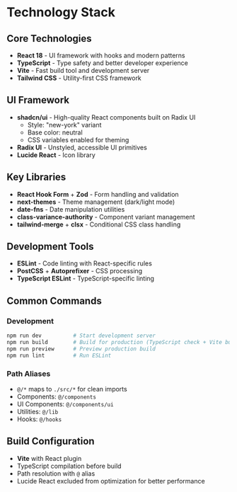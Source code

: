 # Technology Stack

## Core Technologies
- **React 18** - UI framework with hooks and modern patterns
- **TypeScript** - Type safety and better developer experience
- **Vite** - Fast build tool and development server
- **Tailwind CSS** - Utility-first CSS framework

## UI Framework
- **shadcn/ui** - High-quality React components built on Radix UI
  - Style: "new-york" variant
  - Base color: neutral
  - CSS variables enabled for theming
- **Radix UI** - Unstyled, accessible UI primitives
- **Lucide React** - Icon library

## Key Libraries
- **React Hook Form** + **Zod** - Form handling and validation
- **next-themes** - Theme management (dark/light mode)
- **date-fns** - Date manipulation utilities
- **class-variance-authority** - Component variant management
- **tailwind-merge** + **clsx** - Conditional CSS class handling

## Development Tools
- **ESLint** - Code linting with React-specific rules
- **PostCSS** + **Autoprefixer** - CSS processing
- **TypeScript ESLint** - TypeScript-specific linting

## Common Commands

### Development
```bash
npm run dev          # Start development server
npm run build        # Build for production (TypeScript check + Vite build)
npm run preview      # Preview production build
npm run lint         # Run ESLint
```

### Path Aliases
- `@/*` maps to `./src/*` for clean imports
- Components: `@/components`
- UI Components: `@/components/ui`
- Utilities: `@/lib`
- Hooks: `@/hooks`

## Build Configuration
- **Vite** with React plugin
- TypeScript compilation before build
- Path resolution with `@` alias
- Lucide React excluded from optimization for better performance